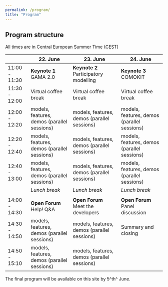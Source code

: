 ```yaml
---
permalink: /program/
title: "Program"
---
```


## Program structure

All times are in Central European Summer Time (CEST)

|  | 22. June | 23. June | 24. June |
|--------------------------|----------------------|--------------------------|----------------------|
|11:00 - 11:30| **Keynote 1** </br> GAMA 2.0 | **Keynote 2** </br> Participatory modelling | **Keynote 3** </br> COMOKIT |
|11:30 - 12:00 | Virtual coffee break | Virtual coffee break | Virtual coffee break |
|12:00 - 12:20 | models, features, demos (parallel sessions) | models, features, demos (parallel sessions) | models, features, demos (parallel sessions)|
|12:20 - 12:40 | models, features, demos (parallel sessions) | models, features, demos (parallel sessions) | models, features, demos (parallel sessions)|
|12:40 - 13:00 | models, features, demos (parallel sessions) | models, features, demos (parallel sessions) | models, features, demos (parallel sessions)|
|  | *Lunch break* | *Lunch break* | *Lunch break* |
|  |  |  |  |
|14:00 - 14:30 | **Open Forum** </br> Help! Q&A | **Open Forum** </br> Meet the developers | **Open Forum** </br> Panel discussion |
|14:30 - 14:50 | models, features, demos (parallel sessions) | models, features, demos (parallel sessions) | Summary and closing |
|14:50 - 15:10 | models, features, demos (parallel sessions) | models, features, demos (parallel sessions) |  |

The final program will be available on this site by 5^th^ June.
